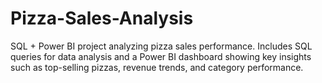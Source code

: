 # Pizza-Sales-Analysis
SQL + Power BI project analyzing pizza sales performance. Includes SQL queries for data analysis and a Power BI dashboard showing key insights such as top-selling pizzas, revenue trends, and category performance.
